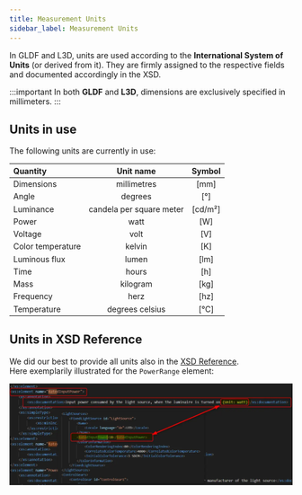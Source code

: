 ```yaml
---
title: Measurement Units
sidebar_label: Measurement Units
---
```

<!-- markdownlint-disable MD033 (no html im markdown) -->

In GLDF and L3D, units are used according to the **International System of Units** (or derived from it). They are firmly assigned to the respective fields and documented accordingly in the XSD.

:::important
In both **GLDF** and **L3D**, dimensions are exclusively specified in millimeters.
:::

## Units in use

The following units are currently in use:

|**Quantity**|**Unit name**|**Symbol**|
| :--- | :------: | :------: |
| Dimensions | millimetres | \[mm\] |
| Angle | degrees | \[°\] |
| Luminance | candela per square meter | \[cd/m²\] |
| Power | watt | \[W\] |
| Voltage | volt | \[V\] |
| Color temperature | kelvin | \[K\] |
| Luminous flux | lumen | \[lm\] |
| Time | hours | \[h\] |
| Mass | kilogram | \[kg\] |
| Frequency | herz | \[hz\] |
| Temperature | degrees celsius | \[°C\] |

## Units in XSD Reference

We did our best to provide all units also in the [XSD Reference](pathname:///xsd-reference/index_Root.html).  
Here exemplarily illustrated for the `PowerRange` element:

<img src="/img//docs/conventions/gldf_measuring_units.webp" alt="Units in the XSD reference" width="700" />

